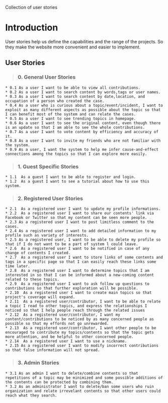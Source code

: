 Collection of user stories

# Introduction #

User stories help us define the capabilities and the range of the projects. So they make the website more convenient and easier to implement.


## User Stories ##

> ### 0. General User Stories ###
    * 0.1 As a user I want to be able to view all contributions.
    * 0.2 As a user I want to search content by words,tags or user names.
    * 0.3 As a user I want to search content by date,location, and occupation of a person who created the case.
    * 0.4 As a user who is curious about a topic/event/incident, I want to exploit as many different aspects as possible about the topic so that I can benefit most of the system and can relate the cases.
    * 0.5 As a user I want to see trending topics in homepage.
    * 0.6 As a user I want to see the original content, even though there is an update so that I am able to see the whole contributions.
    * 0.7 As a user I want to vote content by efficiency and accuracy of it.
    * 0.8 As a user I want to invite my friends who are not familiar with the system.
    * 0.9 As a user, I want the system to help me infer cause-and-effect connections among the topics so that I can explore more easily.

> ### 1. Guest Specific Stories ###
    * 1.1  As a guest I want to be able to register and login.
    * 1.2  As a guest I want to see a tutorial about how to use this system.

> ### 2. Registered User Stories ###
    * 2.1  As a registered user I want to update my profile informations.
    * 2.2  As a registered user I want to share our contents' link via Facebook or Twitter so that my content can be seen more people.
    * 2.3 As a registered user I want to post limitless comment to the cases.
    * 2.4 As a registered user I want to add detailed information to my profile such as variety of interests.
    * 2.5 As a registered user, I want to be able to delete my profile so that if I do not want to be a part of system l could leave.
    * 2.6  As a registered user I want to be notified in case of any change of contents I created.
    * 2.7  As a registered user I want to store links of some contents and tags in a specific page so that I can easily reach these links some time later.
    * 2.8  As a registered user I want to determine topics that I am interested in so that I can be informed about a new-coming content related to these topics.
    * 2.9  As a registered user I want to ask follow up questions to contributions so that further exploration will be possible.
    * 2.10  As a registered user I want to create main topics so that project's coverage will expand.
    * 2.11  As a registered user/contributor, I want to be able to relate a topic I read to other topics, and express the relationships I noticed so that I help people reach through the related issues
    * 2.12  As a registered user/contributor, I want my content/contributions to be noticed by as many concerned people as possible so that my effords not go unrewarded.
    * 2.13  As a registered user/contributor, I want other people to be encouraged to contribute my topics/contents so that the topic gets more attention, and be helpful to other concerned people.
    * 2.14  As a registered user I want to use a nickname.
    * 2.15 As a registered user I want to modify incorrect contributions so that false information will not spread.

> ### 3. Admin Stories ###
    * 3.1 As an admin I want to delete/combine contents so that repetitions of a topic may be minimized and some possible additions of the contents can be protected by combining them.
    * 3.2 As an administrator I want to delete/ban some users who ruin organization and relate irrevelant contents so that other users could reach what they search.

